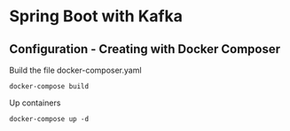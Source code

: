 # Spring Boot with Kafka

<h2>Configuration - Creating with Docker Composer</h2>

Build the file docker-composer.yaml

```
docker-compose build
```

Up containers
```
docker-compose up -d
```

